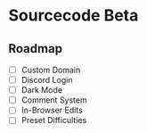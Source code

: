 # Sourcecode Beta

## Roadmap
- [ ] Custom Domain
- [ ] Discord Login
- [ ] Dark Mode
- [ ] Comment System
- [ ] In-Browser Edits
- [ ] Preset Difficulties
